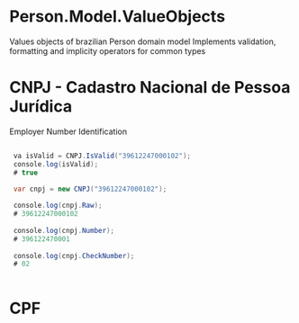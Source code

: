 # Person.Model.ValueObjects
Values objects of brazilian Person domain model
Implements validation, formatting and implicity operators for common types

# CNPJ - Cadastro Nacional de Pessoa Jurídica 
Employer Number Identification

```c#

 va isValid = CNPJ.IsValid("39612247000102");
 console.log(isValid);
 # true

 var cnpj = new CNPJ("39612247000102");
 
 console.log(cnpj.Raw);
 # 39612247000102
 
 console.log(cnpj.Number);
 # 396122470001
 
 console.log(cnpj.CheckNumber);
 # 02
 
```

# CPF
